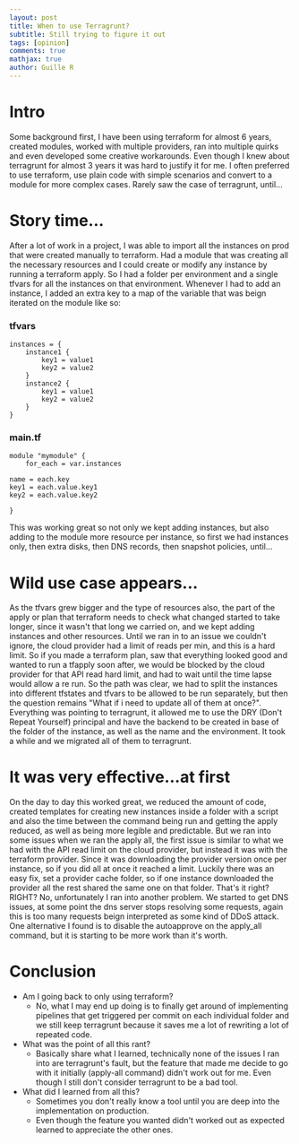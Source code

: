 ```yaml
---
layout: post
title: When to use Terragrunt?
subtitle: Still trying to figure it out
tags: [opinion]
comments: true
mathjax: true
author: Guille R
---
```


# Intro

Some background first, I have been using terraform for almost 6 years, created modules, worked with multiple providers, ran into multiple quirks and even developed some creative workarounds. Even though I knew about terragrunt for almost 3 years it was hard to justify it for me.
I often preferred to use terraform, use plain code with simple scenarios and convert to a module for more complex cases. Rarely saw the case of terragrunt, until...

# Story time...

After a lot of work in a project, I was able to import all the instances on prod that were created manually to terraform. Had a module that was creating all the necessary resources and I could create or modify any instance by running a terraform apply. So I had a folder per environment and a single tfvars for all the instances on that environment. Whenever I had to add an instance, I added an extra key to a map of the variable that was beign iterated on the module like so:

### tfvars

```
instances = {
    instance1 {
        key1 = value1
        key2 = value2
    }
    instance2 {
        key1 = value1
        key2 = value2
    }
}
```
### main.tf

```
module "mymodule" {
    for_each = var.instances

name = each.key
key1 = each.value.key1
key2 = each.value.key2

}
```
This was working great so not only we kept adding instances, but also adding to the module more resource per instance, so first we had instances only, then extra disks, then DNS records, then snapshot policies, until... 

# Wild use case appears...

As the tfvars grew bigger and the type of resources also, the part of the apply or plan that terraform needs to check what changed started to take longer, since it wasn't that long we carried on, and we kept adding instances and other resources. Until we ran in to an issue we couldn't ignore, the cloud provider had a limit of reads per min, and this is a hard limit. So if you made a terraform plan, saw that everything looked good and wanted to run a tfapply soon after, we would be blocked by the cloud provider for that API read hard limit, and had to wait until the time lapse would allow a re run.
So the path was clear, we had to split the instances into different tfstates and tfvars to be allowed to be run separately, but then the question remains "What if i need to update all of them at once?". Everything was pointing to terragrunt, it allowed me to use the DRY (Don't Repeat Yourself) principal and have the backend to be created in base of the folder of the instance, as well as the name and the environment. It took a while and we migrated all of them to terragrunt.

# It was very effective...at first

On the day to day this worked great, we reduced the amount of code, created templates for creating new instances inside a folder with a script and also the time between the command being run and getting the apply reduced, as well as being more legible and predictable. But we ran into some issues when we ran the apply all, the first issue is similar to what we had with the API read limit on the cloud provider, but instead it was with the terraform provider. Since it was downloading the provider version once per instance, so if you did all at once it reached a limit. Luckily there was an easy fix, set a provider cache folder, so if one instance downloaded the provider all the rest shared the same one on that folder. 
That's it right? RIGHT? No, unfortunately I ran into another problem. We started to get DNS issues, at some point the dns server stops resolving some requests, again this is too many requests beign interpreted as some kind of DDoS attack. One alternative I found is to disable the autoapprove on the apply_all command, but it is starting to be more work than it's worth.

# Conclusion

- Am I going back to only using terraform?
    - No, what I may end up doing is to finally get around of implementing pipelines that get triggered per commit on each individual folder and we still keep terragrunt because it saves me a lot of rewriting a lot of repeated code.
- What was the point of all this rant?
    - Basically share what I learned, technically none of the issues I ran into are terragrunt's fault, but the feature that made me decide to go with it initially (apply-all command) didn't work out for me. Even though I still don't consider terragrunt to be a bad tool.
- What did I learned from all this?
    - Sometimes you don't really know a tool until you are deep into the implementation on production.
    - Even though the feature you wanted didn't worked out as expected learned to appreciate the other ones.   
